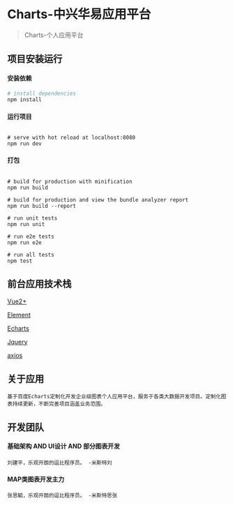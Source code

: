 # Charts-中兴华易应用平台

> Charts-个人应用平台

## 项目安装运行

#### 安装依赖

``` bash
# install dependencies
npm install
```
#### 运行项目

```

# serve with hot reload at localhost:8080
npm run dev
```
#### 打包

```

# build for production with minification
npm run build

# build for production and view the bundle analyzer report
npm run build --report

# run unit tests
npm run unit

# run e2e tests
npm run e2e

# run all tests
npm test
```
## 前台应用技术栈

>
[Vue2+](https://cn.vuejs.org/v2/guide/) 

[Element](http://element-cn.eleme.io/#/zh-CN)

[Echarts](http://echarts.baidu.com/)

[Jquery](https://jquery.com/)

[axios](https://www.axios.com/)


## 关于应用

```
基于百度Echarts定制化开发企业级图表个人应用平台，服务于各类大数据开发项目。定制化图表持续更新，不断完善项目涵盖业务范围。
```

## 开发团队

#### 基础架构 AND UI设计 AND 部分图表开发
```
刘建平，乐观开朗的逗比程序员。 -米斯特刘
```

#### MAP类图表开发主力
```
张思毓，乐观开朗的逗比程序员。 -米斯特思张
```
